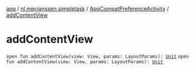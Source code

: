 [app](../../index.md) / [nl.mpcjanssen.simpletask](../index.md) / [AppCompatPreferenceActivity](index.md) / [addContentView](.)

# addContentView

`open fun addContentView(view: View, params: LayoutParams): `[`Unit`](https://kotlinlang.org/api/latest/jvm/stdlib/kotlin/-unit/index.html)
`open fun addContentView(view: View, params: LayoutParams): `[`Unit`](https://kotlinlang.org/api/latest/jvm/stdlib/kotlin/-unit/index.html)